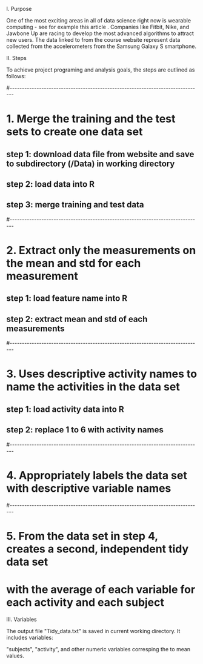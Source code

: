 I. Purpose



One of the most exciting areas in all of data science right now is wearable computing - see for 
example this article . Companies like Fitbit, Nike, and Jawbone Up are racing to develop the most 
advanced algorithms to attract new users. The data linked to from the course website represent 
data collected from the accelerometers from the Samsung Galaxy S smartphone. 

II. Steps

To achieve project programing and analysis goals, the steps are outlined as follows:

#-------------------------------------------------------------------------------
# 1. Merge the training and the test sets to create one data set

## step 1: download data file from website and save to subdirectory (/Data) in working directory

## step 2: load data into R

## step 3: merge training and test data

#-------------------------------------------------------------------------------
# 2. Extract only the measurements on the mean and std for each measurement

## step 1: load feature name into R

## step 2:  extract mean and std of each measurements

#-------------------------------------------------------------------------------
# 3. Uses descriptive activity names to name the activities in the data set

## step 1: load activity data into R

## step 2: replace 1 to 6 with activity names

#-------------------------------------------------------------------------------
# 4. Appropriately labels the data set with descriptive variable names

#-------------------------------------------------------------------------------
# 5. From the data set in step 4, creates a second, independent tidy data set 
# with the average of each variable for each activity and each subject

III. Variables

The output file "Tidy_data.txt" is saved in current working directory. It includes variables:

"subjects", "activity", and other numeric variables corresping the to mean values.

